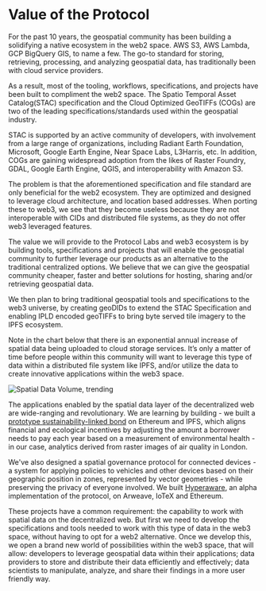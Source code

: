 # Value of the Protocol

For the past 10 years, the geospatial community has been building a solidifying a native ecosystem in the web2 space. AWS S3, AWS Lambda, GCP BigQuery GIS, to name a few. The go-to standard for storing, retrieving, processing, and analyzing geospatial data, has traditionally been with cloud service providers.

As a result, most of the tooling, workflows, specifications, and projects have been built to compliment the web2 space. The Spatio Temporal Asset Catalog\(STAC\) specification and the Cloud Optimized GeoTIFFs \(COGs\) are two of the leading specifications/standards used within the geospatial industry.

STAC is supported by an active community of developers, with involvement from a large range of organizations, including Radiant Earth Foundation, Microsoft, Google Earth Engine, Near Space Labs, L3Harris, etc. In addition, COGs are gaining widespread adoption from the likes of Raster Foundry, GDAL, Google Earth Engine, QGIS, and interoperability with Amazon S3.

The problem is that the aforementioned specification and file standard are only beneficial for the web2 ecosystem. They are optimized and designed to leverage cloud architecture, and location based addresses. When porting these to web3, we see that they become useless because they are not interoperable with CIDs and distributed file systems, as they do not offer web3 leveraged features.

The value we will provide to the Protocol Labs and web3 ecosystem is by building tools, specifications and projects that will enable the geospatial community to further leverage our products as an alternative to the traditional centralized options. We believe that we can give the geospatial community cheaper, faster and better solutions for hosting, sharing and/or retrieving geospatial data.

We then plan to bring traditional geospatial tools and specifications to the web3 universe, by creating geoDIDs to extend the STAC Specification and enabling IPLD encoded geoTIFFs to bring byte served tile imagery to the IPFS ecosystem.

Note in the chart below that there is an exponential annual increase of spatial data being uploaded to cloud storage services. It’s only a matter of time before people within this community will want to leverage this type of data within a distributed file system like IPFS, and/or utilize the data to create innovative applications within the web3 space.

![Spatial Data Volume, trending](https://camo.githubusercontent.com/6371f0fbc1ed79a0076d6f7d126dde45519e38826d3c8834c49fbf266c2cc870/68747470733a2f2f6172732e656c732d63646e2e636f6d2f636f6e74656e742f696d6167652f312d73322e302d53303136373733395831373330303738582d6772312e6a7067)

The applications enabled by the spatial data layer of the decentralized web are wide-ranging and revolutionary. We are learning by building - we built a [prototype sustainability-linked bond](https://github.com/astralDAO/sl-green-bond) on Ethereum and IPFS, which aligns financial and ecological incentives by adjusting the amount a borrower needs to pay each year based on a measurement of environmental health - in our case, analytics derived from raster images of air quality in London.

We've also designed a spatial governance protocol for connected devices - a system for applying policies to vehicles and other devices based on their geographic position in zones, represented by vector geometries - while preserving the privacy of everyone involved. We built [Hyperaware](https://hyperaware.io/), an alpha implementation of the protocol, on Arweave, IoTeX and Ethereum.

These projects have a common requirement: the capability to work with spatial data on the decentralized web. But first we need to develop the specifications and tools needed to work with this type of data in the web3 space, without having to opt for a web2 alternative. Once we develop this, we open a brand new world of possibilities within the web3 space, that will allow: developers to leverage geospatial data within their applications; data providers to store and distribute their data efficiently and effectively; data scientists to manipulate, analyze, and share their findings in a more user friendly way.


